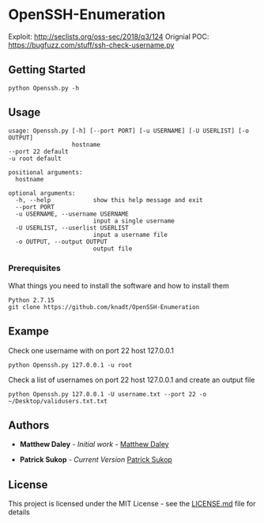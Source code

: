 # OpenSSH-Enumeration

Exploit: http://seclists.org/oss-sec/2018/q3/124
Orignial POC: https://bugfuzz.com/stuff/ssh-check-username.py


## Getting Started

```
python Openssh.py -h
```
## Usage 
```
usage: Openssh.py [-h] [--port PORT] [-u USERNAME] [-U USERLIST] [-o OUTPUT]
                  hostname
--port 22 default
-u root default

positional arguments:
  hostname

optional arguments:
  -h, --help            show this help message and exit
  --port PORT
  -u USERNAME, --username USERNAME
                        input a single username
  -U USERLIST, --userlist USERLIST
                        input a username file
  -o OUTPUT, --output OUTPUT
                        output file
```


### Prerequisites

What things you need to install the software and how to install them

```
Python 2.7.15
git clone https://github.com/knadt/OpenSSH-Enumeration
```

## Exampe

Check one username with on port 22 host 127.0.0.1
```
python Openssh.py 127.0.0.1 -u root
```
Check a list of usernames on port 22 host 127.0.0.1 and create an output file
```
python Openssh.py 127.0.0.1 -U username.txt --port 22 -o ~/Desktop/validusers.txt.txt
```

## Authors

* **Matthew Daley** - *Initial work* - [Matthew Daley](https://bugfuzz.com/stuff/ssh-check-username.py)

* **Patrick Sukop** - *Current Version* [Patrick Sukop](https://github.com/knadt/)

## License

This project is licensed under the MIT License - see the [LICENSE.md](LICENSE.md) file for details

